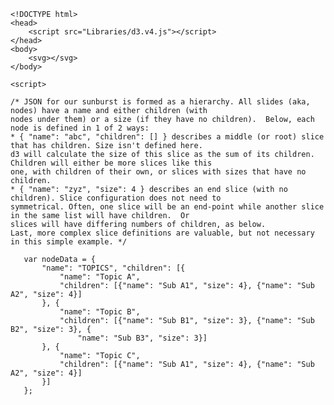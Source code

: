 

``` 
<!DOCTYPE html>
<head>
    <script src="Libraries/d3.v4.js"></script>
</head>
<body>
    <svg></svg>
</body>

<script>
```


    /* JSON for our sunburst is formed as a hierarchy. All slides (aka, nodes) have a name and either children (with
    nodes under them) or a size (if they have no children).  Below, each node is defined in 1 of 2 ways:
    * { "name": "abc", "children": [] } describes a middle (or root) slice that has children. Size isn't defined here.
    d3 will calculate the size of this slice as the sum of its children. Children will either be more slices like this
    one, with children of their own, or slices with sizes that have no children.
    * { "name": "zyz", "size": 4 } describes an end slice (with no children). Slice configuration does not need to
    symmetrical. Often, one slice will be an end-point while another slice in the same list will have children.  Or
    slices will have differing numbers of children, as below.
    Last, more complex slice definitions are valuable, but not necessary in this simple example. */
    
 ```
    var nodeData = {
        "name": "TOPICS", "children": [{
            "name": "Topic A",
            "children": [{"name": "Sub A1", "size": 4}, {"name": "Sub A2", "size": 4}]
        }, {
            "name": "Topic B",
            "children": [{"name": "Sub B1", "size": 3}, {"name": "Sub B2", "size": 3}, {
                "name": "Sub B3", "size": 3}]
        }, {
            "name": "Topic C",
            "children": [{"name": "Sub A1", "size": 4}, {"name": "Sub A2", "size": 4}]
        }]
    };
```
